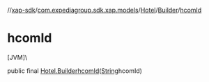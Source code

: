 //[xap-sdk](../../../../index.md)/[com.expediagroup.sdk.xap.models](../../index.md)/[Hotel](../index.md)/[Builder](index.md)/[hcomId](hcom-id.md)

# hcomId

[JVM]\

public final [Hotel.Builder](index.md)[hcomId](hcom-id.md)([String](https://docs.oracle.com/javase/8/docs/api/java/lang/String.html)hcomId)
